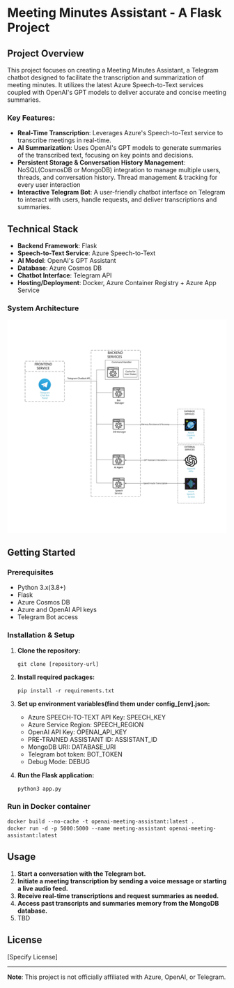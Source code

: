 # Meeting Minutes Assistant - A Flask Project

## Project Overview

This project focuses on creating a Meeting Minutes Assistant, a Telegram chatbot designed to facilitate the
transcription and summarization of meeting minutes. It utilizes the latest Azure Speech-to-Text services coupled with
OpenAI's GPT models to deliver accurate and concise meeting summaries.

### Key Features:

- **Real-Time Transcription**: Leverages Azure's Speech-to-Text service to transcribe meetings in real-time.
- **AI Summarization**: Uses OpenAI's GPT models to generate summaries of the transcribed text, focusing on key
  points and decisions.
- **Persistent Storage & Conversation History Management**: NoSQL(CosmosDB or MongoDB) integration to manage multiple users, threads, and conversation history. Thread management & tracking for every user interaction
- **Interactive Telegram Bot**: A user-friendly chatbot interface on Telegram to interact with users, handle requests,
  and deliver transcriptions and summaries.

## Technical Stack

- **Backend Framework**: Flask
- **Speech-to-Text Service**: Azure Speech-to-Text
- **AI Model**: OpenAI's GPT Assistant
- **Database**: Azure Cosmos DB
- **Chatbot Interface**: Telegram API
- **Hosting/Deployment**: Docker, Azure Container Registry + Azure App Service 

### System Architecture
![Alt Text](./system_architecture.svg)

## Getting Started

### Prerequisites

- Python 3.x(3.8+)
- Flask
- Azure Cosmos DB
- Azure and OpenAI API keys
- Telegram Bot access

### Installation & Setup

1. **Clone the repository:**
   ```
   git clone [repository-url]
   ```

2. **Install required packages:**
   ```
   pip install -r requirements.txt
   ```

3. **Set up environment variables(find them under config_[env].json:**
    - Azure SPEECH-TO-TEXT API Key: SPEECH_KEY
    - Azure Service Region: SPEECH_REGION
    - OpenAI API Key: OPENAI_API_KEY
    - PRE-TRAINED ASSISTANT ID: ASSISTANT_ID
    - MongoDB URI: DATABASE_URI
    - Telegram bot token: BOT_TOKEN
    - Debug Mode: DEBUG

4. **Run the Flask application:**
   ```
   python3 app.py
   ```
   
### Run in Docker container

```
docker build --no-cache -t openai-meeting-assistant:latest . 
docker run -d -p 5000:5000 --name meeting-assistant openai-meeting-assistant:latest
```

## Usage

1. **Start a conversation with the Telegram bot.**
2. **Initiate a meeting transcription by sending a voice message or starting a live audio feed.**
3. **Receive real-time transcriptions and request summaries as needed.**
4. **Access past transcripts and summaries memory from the MongoDB database.**
5. TBD


## License

[Specify License]

---

**Note**: This project is not officially affiliated with Azure, OpenAI, or Telegram.
